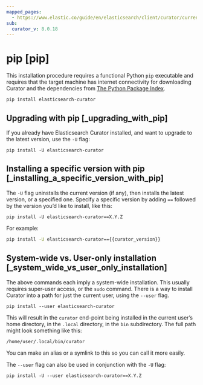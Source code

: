 ```yaml
---
mapped_pages:
  - https://www.elastic.co/guide/en/elasticsearch/client/curator/current/pip.html
sub:
  curator_v: 8.0.18
---
```


# pip [pip]

This installation procedure requires a functional Python `pip` executable and requires that the target machine has internet connectivity for downloading Curator and the dependencies from [The Python Package Index](https://pypi.org).

```
pip install elasticsearch-curator
```

## Upgrading with pip [_upgrading_with_pip]

If you already have Elasticsearch Curator installed, and want to upgrade to the latest version, use the `-U` flag:

```
pip install -U elasticsearch-curator
```


## Installing a specific version with pip [_installing_a_specific_version_with_pip]

The `-U` flag uninstalls the current version (if any), then installs the latest version, or a specified one.  Specify a specific version by adding `==` followed by the version you’d like to install, like this:

```
pip install -U elasticsearch-curator==X.Y.Z
```

For example:

```sh subs=true
pip install -U elasticsearch-curator=={{curator_version}}
```

## System-wide vs. User-only installation [_system_wide_vs_user_only_installation]

The above commands each imply a system-wide installation.  This usually requires super-user access, or the `sudo` command.  There is a way to install Curator into a path for just the current user, using the `--user` flag.

```
pip install --user elasticsearch-curator
```

This will result in the `curator` end-point being installed in the current user’s home directory, in the `.local` directory, in the `bin` subdirectory. The full path might look something like this:

```
/home/user/.local/bin/curator
```

You can make an alias or a symlink to this so you can call it more easily.

The `--user` flag can also be used in conjunction with the `-U` flag:

```
pip install -U --user elasticsearch-curator==X.Y.Z
```